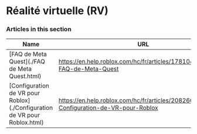 # Réalité virtuelle (RV)  
### Articles in this section
Name|URL
-|-
[FAQ de Meta Quest](./FAQ de Meta Quest.html) |https://en.help.roblox.com/hc/fr/articles/17810433924628-FAQ-de-Meta-Quest
[Configuration de VR pour Roblox](./Configuration de VR pour Roblox.html) |https://en.help.roblox.com/hc/fr/articles/208260046-Configuration-de-VR-pour-Roblox